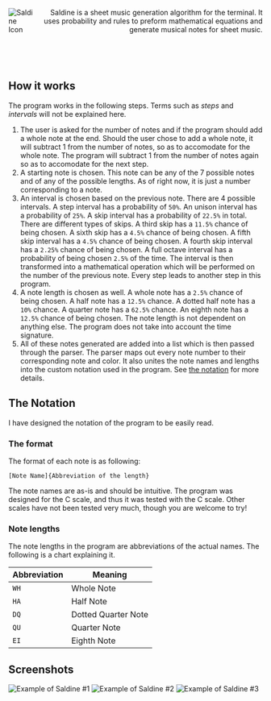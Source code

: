 <div style="display:flex; align-items:center;">
    <img align="left" alt="Saldine Icon" src="https://github.com/nautrw/saldine/assets/160557714/a2730ec3-55df-407e-ab26-761bc6313d1a">
    <p align="right">Saldine is a sheet music generation algorithm for the terminal. It uses probability and rules to preform mathematical equations and generate musical notes for sheet music.
</div>

<br><br>

## How it works
The program works in the following steps. Terms such as *steps* and *intervals* will not be explained here.
1. The user is asked for the number of notes and if the program should add a whole note at the end. Should the user chose to add a whole note, it will subtract 1 from the number of notes, so as to accomodate for the whole note. The program will subtract 1 from the number of notes again so as to accomodate for the next step.
1. A starting note is chosen. This note can be any of the 7 possible notes and of any of the possible lengths. As of right now, it is just a number corresponding to a note.
1. An interval is chosen based on the previous note. There are 4 possible intervals. A step interval has a probability of `50%`. An unison interval has a probability of `25%`. A skip interval has a probability of `22.5%` in total. There are different types of skips. A third skip has a `11.5%` chance of being chosen. A sixth skip has a `4.5%` chance of being chosen. A fifth skip interval has a `4.5%` chance of being chosen. A fourth skip interval has a `2.25%` chance of being chosen. A full octave interval has a probability of being chosen `2.5%` of the time. The interval is then transformed into a mathematical operation which will be performed on the number of the previous note. Every step leads to another step in this program.
1. A note length is chosen as well. A whole note has a `2.5%` chance of being chosen. A half note has a `12.5%` chance. A dotted half note has a `10%` chance. A quarter note has a `62.5%` chance. An eighth note has a `12.5%` chance of being chosen. The note length is not dependent on anything else. The program does not take into account the time signature.
1. All of these notes generated are added into a list which is then passed through the parser. The parser maps out every note number to their corresponding note and color. It also unites the note names and lengths into the custom notation used in the program. See [the notation](#the-notation) for more details.

## The Notation
I have designed the notation of the program to be easily read.

### The format
The format of each note is as following:
```
[Note Name]{Abbreviation of the length}
```
The note names are as-is and should be intuitive. The program was designed for the C scale, and thus it was tested with the C scale. Other scales have not been tested very much, though you are welcome to try!

### Note lengths
The note lengths in the program are abbreviations of the actual names. The following is a chart explaining it.

|Abbreviation|Meaning|
|------------|-------|
|`WH`|Whole Note|
|`HA`|Half Note|
|`DQ`|Dotted Quarter Note|
|`QU`|Quarter Note|
|`EI`|Eighth Note|

## Screenshots
![Example of Saldine #1](https://github.com/nautrw/saldine/assets/160557714/c3cd5175-3428-4798-86d1-970012b4e1ad)
![Example of Saldine #2](https://github.com/nautrw/saldine/assets/160557714/008b0bb6-7ec0-4d00-bd7d-715d215499bf)
![Example of Saldine #3](https://github.com/nautrw/saldine/assets/160557714/3d66dd85-7922-496d-bfc3-ba9fd2a15d31)
